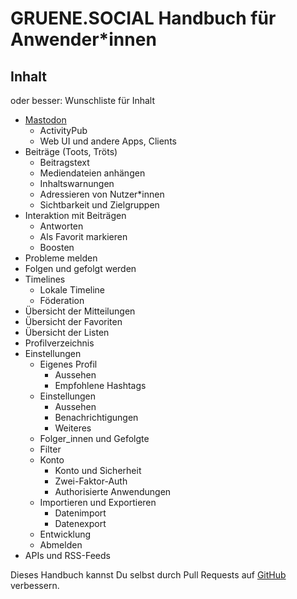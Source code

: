 # GRUENE.SOCIAL Handbuch für Anwender*innen

## Inhalt

oder besser: Wunschliste für Inhalt

- [Mastodon](mastodon.md)
  - ActivityPub
  - Web UI und andere Apps, Clients
- Beiträge (Toots, Tröts)
  - Beitragstext
  - Mediendateien anhängen
  - Inhaltswarnungen
  - Adressieren von Nutzer*innen
  - Sichtbarkeit und Zielgruppen
- Interaktion mit Beiträgen
  - Antworten
  - Als Favorit markieren
  - Boosten
- Probleme melden
- Folgen und gefolgt werden
- Timelines
  - Lokale Timeline
  - Föderation
- Übersicht der Mitteilungen
- Übersicht der Favoriten
- Übersicht der Listen
- Profilverzeichnis
- Einstellungen
  - Eigenes Profil
    - Aussehen
    - Empfohlene Hashtags
  - Einstellungen
    - Aussehen
    - Benachrichtigungen
    - Weiteres
  - Folger_innen und Gefolgte
  - Filter
  - Konto
    - Konto und Sicherheit
    - Zwei-Faktor-Auth
    - Authorisierte Anwendungen
  - Importieren und Exportieren
    - Datenimport
    - Datenexport
  - Entwicklung
  - Abmelden
- APIs und RSS-Feeds

Dieses Handbuch kannst Du selbst durch Pull Requests auf [GitHub](https://github.com/netzbegruenung/handbuch.gruene.social) verbessern.